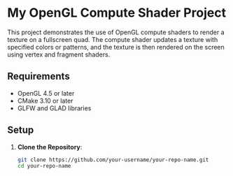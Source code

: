 # My OpenGL Compute Shader Project

This project demonstrates the use of OpenGL compute shaders to render a texture on a fullscreen quad. The compute shader updates a texture with specified colors or patterns, and the texture is then rendered on the screen using vertex and fragment shaders.

## Requirements
- OpenGL 4.5 or later
- CMake 3.10 or later
- GLFW and GLAD libraries

## Setup

1. **Clone the Repository**:
   ```bash
   git clone https://github.com/your-username/your-repo-name.git
   cd your-repo-name
